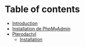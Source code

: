 # Table of contents

* [Introduction](README.md)
* [Installation de PhpMyAdmin](pterodactyl/ajout-de-phpmyadmin.md)
* [Pterodactyl](<README (1).md>)
  * [Installation](pterodactyl/installation.md)
